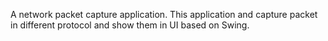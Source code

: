 A network packet capture application. This application and capture packet in different protocol and show them in UI based on Swing.
